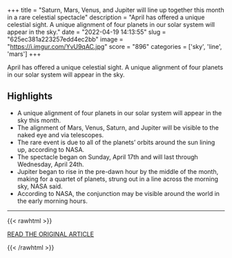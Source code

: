 +++
title = "Saturn, Mars, Venus, and Jupiter will line up together this month in a rare celestial spectacle"
description = "April has offered a unique celestial sight. A unique alignment of four planets in our solar system will appear in the sky."
date = "2022-04-19 14:13:55"
slug = "625ec381a223257edd4ec2bb"
image = "https://i.imgur.com/YvU9qAC.jpg"
score = "896"
categories = ['sky', 'line', 'mars']
+++

April has offered a unique celestial sight. A unique alignment of four planets in our solar system will appear in the sky.

## Highlights

- A unique alignment of four planets in our solar system will appear in the sky this month.
- The alignment of Mars, Venus, Saturn, and Jupiter will be visible to the naked eye and via telescopes.
- The rare event is due to all of the planets’ orbits around the sun lining up, according to NASA.
- The spectacle began on Sunday, April 17th and will last through Wednesday, April 24th.
- Jupiter began to rise in the pre-dawn hour by the middle of the month, making for a quartet of planets, strung out in a line across the morning sky, NASA said.
- According to NASA, the conjunction may be visible around the world in the early morning hours.

---

{{< rawhtml >}}
  <p class="article-category">
    <a target="_blank" href="https://www.breezyscroll.com/space/four-planets-line-up-in-rare-night-sky-spectacle-in-april/">READ THE ORIGINAL ARTICLE</a>
  </p>
{{< /rawhtml >}}
